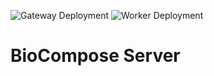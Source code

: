 ![Gateway Deployment](https://github.com/biosimulators/compose-server/actions/workflows/deploy-gateway.yml/badge.svg)
![Worker Deployment](https://github.com/biosimulators/compose-server/actions/workflows/deploy-worker.yml/badge.svg)

# BioCompose Server
